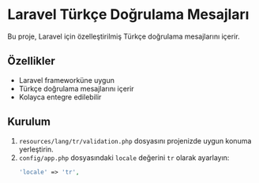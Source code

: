 # Laravel Türkçe Doğrulama Mesajları

Bu proje, Laravel için özelleştirilmiş Türkçe doğrulama mesajlarını içerir.

## Özellikler

- Laravel frameworküne uygun
- Türkçe doğrulama mesajlarını içerir
- Kolayca entegre edilebilir

## Kurulum

1. `resources/lang/tr/validation.php` dosyasını projenizde uygun konuma yerleştirin.
2. `config/app.php` dosyasındaki `locale` değerini `tr` olarak ayarlayın:
   ```php
   'locale' => 'tr',
